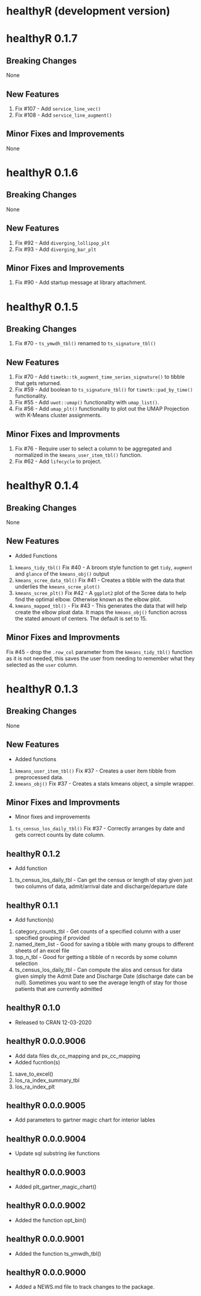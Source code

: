 # healthyR (development version)

# healthyR 0.1.7

## Breaking Changes
None

## New Features
1. Fix #107 - Add `service_line_vec()`
2. Fix #108 - Add `service_line_augment()`

## Minor Fixes and Improvements
None

# healthyR 0.1.6

## Breaking Changes
None

## New Features
1. Fix #92 - Add `diverging_lollipop_plt`
2. Fix #93 - Add `diverging_bar_plt`

## Minor Fixes and Improvements
1. Fix #90 - Add startup message at library attachment.

# healthyR 0.1.5

## Breaking Changes
1. Fix #70 - `ts_ymwdh_tbl()` renamed to `ts_signature_tbl()`

## New Features
1. Fix #70 - Add `timetk::tk_augment_time_series_signature()` to tibble that gets
returned.
2. Fix #59 - Add boolean to `ts_signature_tbl()` for `timetk::pad_by_time()` functionality.
3. Fix #55 - Add `uwot::umap()` functionality with `umap_list()`.
4. Fix #56 - Add `umap_plt()` functionality to plot out the UMAP Projection with K-Means cluster
assignments.

## Minor Fixes and Improvments
1. Fix #76 - Require user to select a column to be aggregated and normalized in the
`kmeans_user_item_tbl()` function.
2. Fix #62 - Add `lifecycle` to project.

# healthyR 0.1.4

## Breaking Changes
None

## New Features
* Added Functions
1. `kmeans_tidy_tbl()` Fix #40 - A broom style function to get `tidy`, `augment` and `glance`
of the `kmeans_obj()` output
2. `kmeans_scree_data_tbl()` Fix #41 - Creates a tibble with the data that underlies the 
`kmeans_scree_plot()`
3. `kmeans_scree_plt()` Fix #42 - A `ggplot2` plot of the Scree data to help find
the optimal elbow. Otherwise known as the elbow plot.
4. `kmeans_mapped_tbl()` - Fix #43 - This generates the data that will help create the 
elbow ploat data. It maps the `kmeans_obj()` function across the stated amount of centers.
The default is set to 15.

## Minor Fixes and Improvments
Fix #45 - drop the `.row_col` parameter from the `kmeans_tidy_tbl()` function as
it is not needed, this saves the user from needing to remember what they selected
as the `user` column.

# healthyR 0.1.3

## Breaking Changes
None

## New Features
* Added functions
1. `kmeans_user_item_tbl()` Fix #37 - Creates a user item tibble from preprocessed data.
2. `kmeans_obj()` Fix #37 - Creates a stats kmeans object, a simple wrapper.

## Minor Fixes and Improvments
* Minor fixes and improvements
1. `ts_census_los_daily_tbl()` Fix #37 - Correctly arranges by date and gets
correct counts by date column.

## healthyR 0.1.2
* Add function
1. ts_census_los_daily_tbl - Can get the census or length of stay given just two
columns of data, admit/arrival date and discharge/departure date

## healthyR 0.1.1
* Add function(s)
1. category_counts_tbl - Get counts of a specified column with a user specified
grouping if provided
2. named_item_list - Good for saving a tibble with many groups to different sheets
of an excel file
3. top_n_tbl - Good for getting a tibble of n records by some column selection
4. ts_census_los_daily_tbl - Can compute the alos and census for data given simply
the Admit Date and Discharge Date (discharge date can be null). Sometimes you want
to see the average length of stay for those patients that are currently admitted

## healthyR 0.1.0
* Released to CRAN 12-03-2020

## healthyR 0.0.0.9006
* Add data files dx_cc_mapping and px_cc_mapping
* Added fucntion(s)
1. save_to_excel()
2. los_ra_index_summary_tbl
3. los_ra_index_plt

## healthyR 0.0.0.9005

* Add parameters to gartner magic chart for interior lables

## healthyR 0.0.0.9004

* Update sql substring ike functions

## healthyR 0.0.0.9003

* Added plt_gartner_magic_chart()

## healthyR 0.0.0.9002

* Added the function opt_bin()

## healthyR 0.0.0.9001

* Added the function ts_ymwdh_tbl()

## healthyR 0.0.0.9000

* Added a NEWS.md file to track changes to the package.
